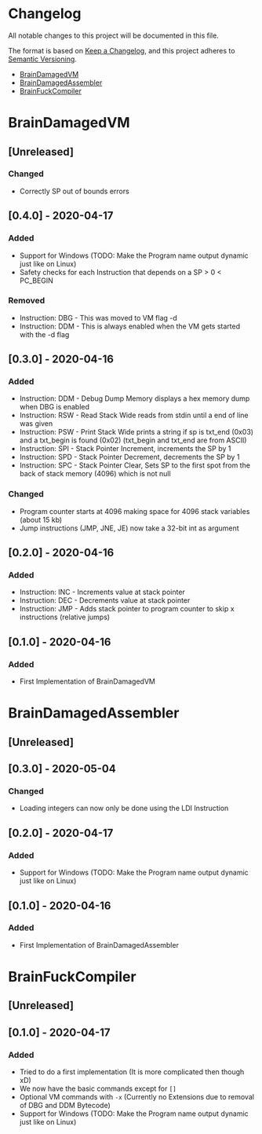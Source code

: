 # Changelog
All notable changes to this project will be documented in this file.

The format is based on [Keep a Changelog](https://keepachangelog.com/en/1.0.0/),
and this project adheres to [Semantic Versioning](https://semver.org/spec/v2.0.0.html).

* [BrainDamagedVM](#bdvm)
* [BrainDamagedAssembler](#bdasm)
* [BrainFuckCompiler](#bdc)

# <a name="bdvm"></a>BrainDamagedVM

## [Unreleased]

### Changed
- Correctly SP out of bounds errors

## [0.4.0] - 2020-04-17
### Added
- Support for Windows (TODO: Make the Program name output dynamic just like on Linux)
- Safety checks for each Instruction that depends on a SP > 0 < PC_BEGIN

### Removed
- Instruction: DBG - This was moved to VM flag -d
- Instruction: DDM - This is always enabled when the VM gets started with the -d flag


## [0.3.0] - 2020-04-16
### Added
- Instruction: DDM - Debug Dump Memory displays a hex memory dump when DBG is enabled
- Instruction: RSW - Read Stack Wide reads from stdin until a end of line was given
- Instruction: PSW - Print Stack Wide prints a string if sp is txt_end (0x03) and a txt_begin is found (0x02) (txt_begin and txt_end are from ASCII)
- Instruction: SPI - Stack Pointer Increment, increments the SP by 1
- Instruction: SPD - Stack Pointer Decrement, decrements the SP by 1
- Instruction: SPC - Stack Pointer Clear, Sets SP to the first spot from the back of stack memory (4096) which is not null

### Changed
- Program counter starts at 4096 making space for 4096 stack variables (about 15 kb)
- Jump instructions (JMP, JNE, JE) now take a 32-bit int as argument

## [0.2.0] - 2020-04-16
### Added
- Instruction: INC - Increments value at stack pointer
- Instruction: DEC - Decrements value at stack pointer
- Instruction: JMP - Adds stack pointer to program counter to skip x instructions (relative jumps)

## [0.1.0] - 2020-04-16
### Added
- First Implementation of BrainDamagedVM

# <a name="bdasm"></a>BrainDamagedAssembler

## [Unreleased]

## [0.3.0] - 2020-05-04
### Changed
- Loading integers can now only be done using the LDI Instruction

## [0.2.0] - 2020-04-17
### Added
- Support for Windows (TODO: Make the Program name output dynamic just like on Linux)

## [0.1.0] - 2020-04-16
### Added
- First Implementation of BrainDamagedAssembler

# <a name="bdc"></a>BrainFuckCompiler

## [Unreleased]
## [0.1.0] - 2020-04-17
### Added
- Tried to do a first implementation (It is more complicated then though xD)
- We now have the basic commands except for `[]` 
- Optional VM commands with `-x` (Currently no Extensions due to removal of DBG and DDM Bytecode)
- Support for Windows (TODO: Make the Program name output dynamic just like on Linux)
